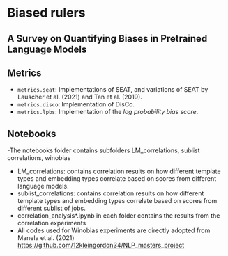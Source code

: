 # Biased rulers

## A Survey on Quantifying Biases in Pretrained Language Models

## Metrics

- `metrics.seat`: Implementations of SEAT, and variations of SEAT by Lauscher et al. (2021) and Tan et al. (2019).
- `metrics.disco`: Implementation of DisCo.
- `metrics.lpbs`: Implementation of the _log probability bias score_.

## Notebooks
-The notebooks folder contains subfolders LM_correlations, sublist correlations, winobias
- LM_correlations: contains correlation results on how different template types and embedding types correlate based on scores from different language models.
- sublist_correlations: contains correlation results on how different template types and embedding types correlate based on scores from different sublist of jobs.
- correlation_analysis*.ipynb in each folder contains the results from the correlation experiments
- All codes used for Winobias experiments are directly adopted from Manela et al. (2021) https://github.com/12kleingordon34/NLP_masters_project
